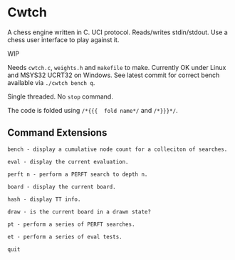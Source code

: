 # Cwtch
A chess engine written in C. UCI protocol. Reads/writes stdin/stdout. Use a chess user interface to play against it.

WIP

Needs ```cwtch.c```, ```weights.h``` and ```makefile``` to make. Currently OK under Linux and MSYS32 UCRT32 on Windows.  See latest commit for correct bench available via ```./cwtch bench q```.

Single threaded. No ```stop``` command.

The code is folded using ```/*{{{  fold name*/``` and ```/*}}}*/```.

## Command Extensions

```
bench - display a cumulative node count for a colleciton of searches.

eval - display the current evaluation.

perft n - perform a PERFT search to depth n.

board - display the current board.

hash - display TT info.

draw - is the current board in a drawn state?

pt - perform a series of PERFT searches.

et - perform a series of eval tests.

quit
```


